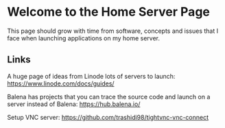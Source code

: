 # Welcome to the Home Server Page

This page should grow with time from software, concepts and issues that I face when launching applications on my home server.


## Links

A huge page of ideas from Linode lots of servers to launch: https://www.linode.com/docs/guides/

Balena has projects that you can trace the source code and launch on a server instead of Balena: https://hub.balena.io/

Setup VNC server: https://github.com/trashidi98/tightvnc-vnc-connect


